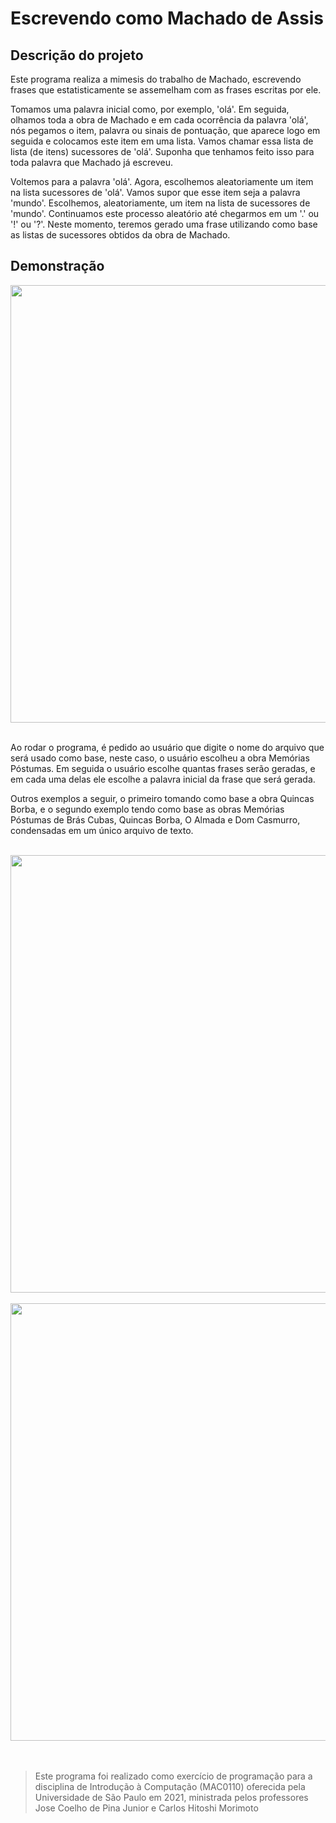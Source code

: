 
# Escrevendo como Machado de Assis

## Descrição do projeto

Este programa realiza a mimesis do trabalho de Machado, escrevendo frases que estatisticamente se assemelham com as frases escritas por ele. 

Tomamos uma palavra inicial como, por exemplo, 'olá'. Em seguida, olhamos toda a obra de Machado e em cada ocorrência da palavra 'olá', nós pegamos o item, palavra ou sinais de pontuação, que aparece logo em seguida e colocamos este item em uma lista. Vamos chamar essa lista de lista (de itens) sucessores de 'olá'. Suponha que tenhamos feito isso para toda palavra que Machado já escreveu.

Voltemos para a palavra 'olá'. Agora, escolhemos aleatoriamente um item na lista sucessores de 'olá'. Vamos supor que esse item seja a palavra 'mundo'. Escolhemos, aleatoriamente, um item na lista de sucessores de 'mundo'. Continuamos este processo aleatório até chegarmos em um '.' ou '!' ou '?'. Neste momento, teremos gerado uma frase utilizando como base as listas de sucessores obtidos da obra de Machado.

## Demonstração

<div align="center"> <img src="https://user-images.githubusercontent.com/101532054/180483225-e03f60cf-5026-4cad-9a97-f14c46cdf8f2.png" width="700px"> </div>
<br>

Ao rodar o programa, é pedido ao usuário que digite o nome do arquivo que será usado como base, neste caso, o usuário escolheu a obra Memórias Póstumas. Em seguida o usuário escolhe quantas frases serão geradas, e em cada uma delas ele escolhe a palavra inicial da frase que será gerada.

Outros exemplos a seguir, o primeiro tomando como base a obra Quincas Borba, e o segundo exemplo tendo como base as obras Memórias Póstumas de Brás Cubas, Quincas Borba, O Almada e Dom Casmurro, condensadas em um único arquivo de texto.

<br>

<div align="center"> <img src="https://user-images.githubusercontent.com/101532054/180483246-f143b246-2d83-4b9d-aacd-debb9d90c016.png" width="700px"> </div>

<br>

<div align="center"> <img src="https://user-images.githubusercontent.com/101532054/180483264-b86423d8-ea9f-4c3b-85d6-9077d1a01161.png" width="700px"> </div>

<br>
<br>

> Este programa foi realizado como exercício de programação para a disciplina de Introdução à Computação (MAC0110) oferecida pela Universidade de São Paulo em 2021, ministrada pelos professores Jose Coelho de Pina Junior e Carlos Hitoshi Morimoto


